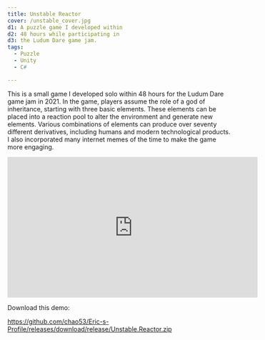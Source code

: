 ```yaml
---
title: Unstable Reactor
cover: /unstable_cover.jpg
d1: A puzzle game I developed within 
d2: 48 hours while participating in 
d3: the Ludum Dare game jam.
tags:
  - Puzzle
  - Unity
  - C#

---
```








This is a small game I developed solo within 48 hours for the Ludum Dare game jam in 2021. In the game, players assume the role of a god of inheritance, starting with three basic elements. These elements can be placed into a reaction pool to alter the environment and generate new elements. Various combinations of elements can produce over seventy different derivatives, including humans and modern technological products. I also incorporated many internet memes of the time to make the game more engaging.






<iframe width="560" height="315" src="https://www.youtube.com/embed/T6lm4H4WONw?si=suLRzsBBZc10OHJx" title="YouTube video player" frameborder="0" allow="accelerometer; autoplay; clipboard-write; encrypted-media; gyroscope; picture-in-picture; web-share" referrerpolicy="strict-origin-when-cross-origin" allowfullscreen></iframe>



Download this demo:

https://github.com/chao53/Eric-s-Profile/releases/download/release/Unstable.Reactor.zip

